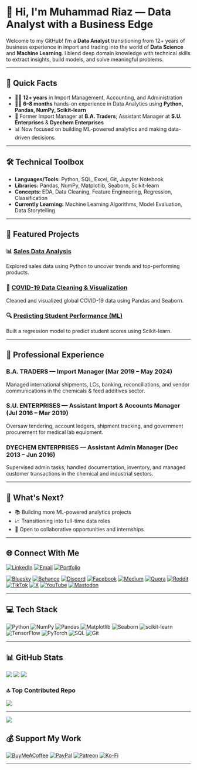 # 👋 Hi, I'm Muhammad Riaz — Data Analyst with a Business Edge

Welcome to my GitHub! I’m a **Data Analyst** transitioning from 12+ years of business experience in import and trading into the world of **Data Science** and **Machine Learning**. I blend deep domain knowledge with technical skills to extract insights, build models, and solve meaningful problems.

---

## 🚀 Quick Facts

- 🧑‍💼 **12+ years** in Import Management, Accounting, and Administration
- 🧑‍💻 **6–8 months** hands-on experience in Data Analytics using **Python, Pandas, NumPy, Scikit-learn**
- 💼 Former Import Manager at **B.A. Traders**; Assistant Manager at **S.U. Enterprises** & **Dyechem Enterprises**
- 📊 Now focused on building ML-powered analytics and making data-driven decisions

---

## 🛠️ Technical Toolbox

- **Languages/Tools:** Python, SQL, Excel, Git, Jupyter Notebook
- **Libraries:** Pandas, NumPy, Matplotlib, Seaborn, Scikit-learn
- **Concepts:** EDA, Data Cleaning, Feature Engineering, Regression, Classification
- **Currently Learning:** Machine Learning Algorithms, Model Evaluation, Data Storytelling

---

## 📂 Featured Projects

### 📊 [Sales Data Analysis](#)
Explored sales data using Python to uncover trends and top-performing products.

### 🧼 [COVID-19 Data Cleaning & Visualization](#)
Cleaned and visualized global COVID-19 data using Pandas and Seaborn.

### 🔍 [Predicting Student Performance (ML)](#)
Built a regression model to predict student scores using Scikit-learn.

---

## 🏢 Professional Experience

### B.A. TRADERS — Import Manager (Mar 2019 – May 2024)
Managed international shipments, LCs, banking, reconciliations, and vendor communications in the chemicals & feed additives sector.

### S.U. ENTERPRISES — Assistant Import & Accounts Manager (Jul 2016 – Mar 2019)
Oversaw tendering, account ledgers, shipment tracking, and government procurement for medical lab equipment.

### DYECHEM ENTERPRISES — Assistant Admin Manager (Dec 2013 – Jun 2016)
Supervised admin tasks, handled documentation, inventory, and managed customer transactions in the chemical and industrial sectors.

---

## 📌 What's Next?

- 📚 Building more ML-powered analytics projects
- 📈 Transitioning into full-time data roles
- 🤝 Open to collaborative opportunities and internships

---

## 🌐 Connect With Me

[![LinkedIn](https://img.shields.io/badge/LinkedIn-%230077B5.svg?logo=linkedin&logoColor=white)](https://linkedin.com/in/MuhammadRiaz27)
[![Email](https://img.shields.io/badge/Email-D14836?logo=gmail&logoColor=white)](mailto:m.riaz27@outlook.com)
[![Portfolio](https://img.shields.io/badge/Portfolio-000?style=flat-square&logo=firefox&logoColor=white)](https://yourwebsite.com)

<!-- Add more socials below if you wish -->
[![Bluesky](https://img.shields.io/badge/bluesky-0285FF?style=for-the-badge&logo=bluesky&logoColor=%23FFFFFF)](https://bsky.app/profile/MuhammadRiaz)
[![Behance](https://img.shields.io/badge/Behance-1769ff?logo=behance&logoColor=white)](https://behance.net/admin27)
[![Discord](https://img.shields.io/badge/Discord-%237289DA.svg?logo=discord&logoColor=white)](https://discord.gg/Riaz27)
[![Facebook](https://img.shields.io/badge/Facebook-%231877F2.svg?logo=Facebook&logoColor=white)](https://facebook.com/MuhammadRiaz)
[![Medium](https://img.shields.io/badge/Medium-12100E?logo=medium&logoColor=white)](https://medium.com/@riaz)
[![Quora](https://img.shields.io/badge/Quora-%23B92B27.svg?logo=Quora&logoColor=white)](https://quora.com/profile/riaz)
[![Reddit](https://img.shields.io/badge/Reddit-%23FF4500.svg?logo=Reddit&logoColor=white)](https://reddit.com/user/riaz27)
[![TikTok](https://img.shields.io/badge/TikTok-%23000000.svg?logo=TikTok&logoColor=white)](https://tiktok.com/@riaz)
[![X](https://img.shields.io/badge/X-black.svg?logo=X&logoColor=white)](https://x.com/riaz)
[![YouTube](https://img.shields.io/badge/YouTube-%23FF0000.svg?logo=YouTube&logoColor=white)](https://youtube.com/@riaz)
[![Mastodon](https://img.shields.io/badge/-MASTODON-%232B90D9?logo=mastodon&logoColor=white)](https://mastodon.social/@riaz)

---

## 💻 Tech Stack

![Python](https://img.shields.io/badge/python-3670A0?style=for-the-badge&logo=python&logoColor=ffdd54) 
![NumPy](https://img.shields.io/badge/numpy-%23013243.svg?style=for-the-badge&logo=numpy&logoColor=white) 
![Pandas](https://img.shields.io/badge/pandas-%23150458.svg?style=for-the-badge&logo=pandas&logoColor=white)
![Matplotlib](https://img.shields.io/badge/Matplotlib-%23ffffff.svg?style=for-the-badge&logo=Matplotlib&logoColor=black)
![Seaborn](https://img.shields.io/badge/Seaborn-004B6E?style=for-the-badge&logo=Seaborn&logoColor=white)
![scikit-learn](https://img.shields.io/badge/scikit--learn-%23F7931E.svg?style=for-the-badge&logo=scikit-learn&logoColor=white)
![TensorFlow](https://img.shields.io/badge/TensorFlow-%23FF6F00.svg?style=for-the-badge&logo=TensorFlow&logoColor=white)
![PyTorch](https://img.shields.io/badge/PyTorch-%23EE4C2C.svg?style=for-the-badge&logo=PyTorch&logoColor=white)
![SQL](https://img.shields.io/badge/sql-%2307405e.svg?style=for-the-badge&logo=sqlite&logoColor=white)
![Git](https://img.shields.io/badge/git-%23F05033.svg?style=for-the-badge&logo=git&logoColor=white)
<!-- Add/remove badges as relevant -->

---

## 📊 GitHub Stats

![](https://github-readme-stats.vercel.app/api?username=mriaz7&theme=dark&hide_border=false&include_all_commits=true&count_private=true)
![](https://nirzak-streak-stats.vercel.app/?user=mriaz7&theme=dark&hide_border=false)
![](https://github-readme-stats.vercel.app/api/top-langs/?username=mriaz7&theme=dark&hide_border=false&layout=compact)

### 🔝 Top Contributed Repo
![](https://github-contributor-stats.vercel.app/api?username=mriaz7&limit=5&theme=dark&combine_all_yearly_contributions=true)

---

[![](https://visitcount.itsvg.in/api?id=mriaz7&icon=0&color=0)](https://visitcount.itsvg.in)

## 💰 Support My Work

[![BuyMeACoffee](https://img.shields.io/badge/Buy%20Me%20a%20Coffee-ffdd00?style=for-the-badge&logo=buy-me-a-coffee&logoColor=black)](https://buymeacoffee.com/riaz27) 
[![PayPal](https://img.shields.io/badge/PayPal-00457C?style=for-the-badge&logo=paypal&logoColor=white)](https://paypal.me/riaz) 
[![Patreon](https://img.shields.io/badge/Patreon-F96854?style=for-the-badge&logo=patreon&logoColor=white)](https://patreon.com/riaz27) 
[![Ko-Fi](https://img.shields.io/badge/Ko--fi-F16061?style=for-the-badge&logo=ko-fi&logoColor=white)](https://ko-fi.com/riaz27) 

---
